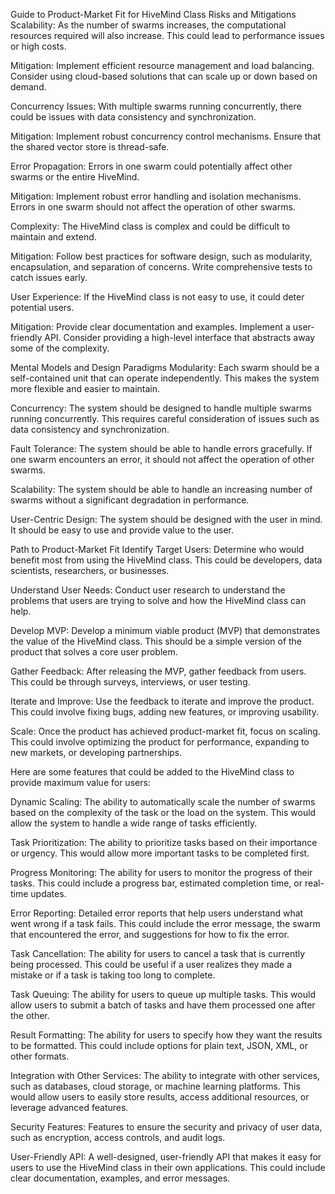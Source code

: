 Guide to Product-Market Fit for HiveMind Class
Risks and Mitigations
Scalability: As the number of swarms increases, the computational resources required will also increase. This could lead to performance issues or high costs.

Mitigation: Implement efficient resource management and load balancing. Consider using cloud-based solutions that can scale up or down based on demand.

Concurrency Issues: With multiple swarms running concurrently, there could be issues with data consistency and synchronization.

Mitigation: Implement robust concurrency control mechanisms. Ensure that the shared vector store is thread-safe.

Error Propagation: Errors in one swarm could potentially affect other swarms or the entire HiveMind.

Mitigation: Implement robust error handling and isolation mechanisms. Errors in one swarm should not affect the operation of other swarms.

Complexity: The HiveMind class is complex and could be difficult to maintain and extend.

Mitigation: Follow best practices for software design, such as modularity, encapsulation, and separation of concerns. Write comprehensive tests to catch issues early.

User Experience: If the HiveMind class is not easy to use, it could deter potential users.

Mitigation: Provide clear documentation and examples. Implement a user-friendly API. Consider providing a high-level interface that abstracts away some of the complexity.

Mental Models and Design Paradigms
Modularity: Each swarm should be a self-contained unit that can operate independently. This makes the system more flexible and easier to maintain.

Concurrency: The system should be designed to handle multiple swarms running concurrently. This requires careful consideration of issues such as data consistency and synchronization.

Fault Tolerance: The system should be able to handle errors gracefully. If one swarm encounters an error, it should not affect the operation of other swarms.

Scalability: The system should be able to handle an increasing number of swarms without a significant degradation in performance.

User-Centric Design: The system should be designed with the user in mind. It should be easy to use and provide value to the user.

Path to Product-Market Fit
Identify Target Users: Determine who would benefit most from using the HiveMind class. This could be developers, data scientists, researchers, or businesses.

Understand User Needs: Conduct user research to understand the problems that users are trying to solve and how the HiveMind class can help.

Develop MVP: Develop a minimum viable product (MVP) that demonstrates the value of the HiveMind class. This should be a simple version of the product that solves a core user problem.

Gather Feedback: After releasing the MVP, gather feedback from users. This could be through surveys, interviews, or user testing.

Iterate and Improve: Use the feedback to iterate and improve the product. This could involve fixing bugs, adding new features, or improving usability.

Scale: Once the product has achieved product-market fit, focus on scaling. This could involve optimizing the product for performance, expanding to new markets, or developing partnerships.



Here are some features that could be added to the HiveMind class to provide maximum value for users:

Dynamic Scaling: The ability to automatically scale the number of swarms based on the complexity of the task or the load on the system. This would allow the system to handle a wide range of tasks efficiently.

Task Prioritization: The ability to prioritize tasks based on their importance or urgency. This would allow more important tasks to be completed first.

Progress Monitoring: The ability for users to monitor the progress of their tasks. This could include a progress bar, estimated completion time, or real-time updates.

Error Reporting: Detailed error reports that help users understand what went wrong if a task fails. This could include the error message, the swarm that encountered the error, and suggestions for how to fix the error.

Task Cancellation: The ability for users to cancel a task that is currently being processed. This could be useful if a user realizes they made a mistake or if a task is taking too long to complete.

Task Queuing: The ability for users to queue up multiple tasks. This would allow users to submit a batch of tasks and have them processed one after the other.

Result Formatting: The ability for users to specify how they want the results to be formatted. This could include options for plain text, JSON, XML, or other formats.

Integration with Other Services: The ability to integrate with other services, such as databases, cloud storage, or machine learning platforms. This would allow users to easily store results, access additional resources, or leverage advanced features.

Security Features: Features to ensure the security and privacy of user data, such as encryption, access controls, and audit logs.

User-Friendly API: A well-designed, user-friendly API that makes it easy for users to use the HiveMind class in their own applications. This could include clear documentation, examples, and error messages.

